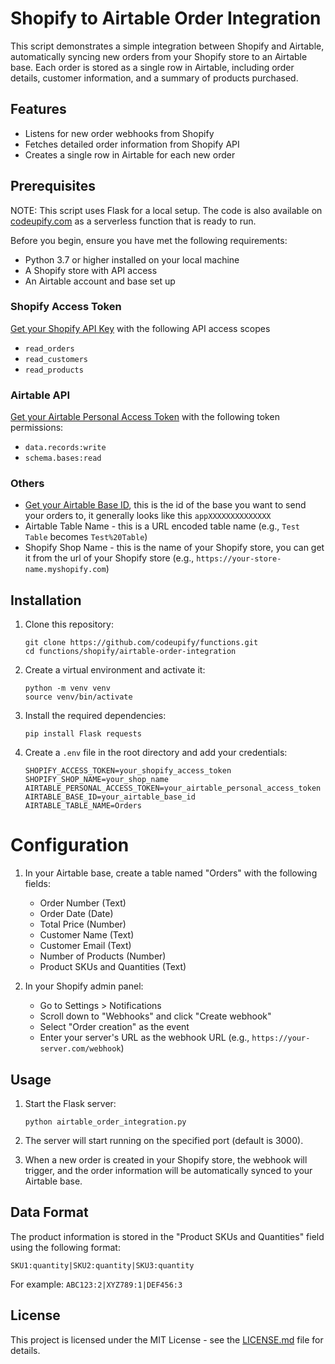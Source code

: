 # Shopify to Airtable Order Integration

This script demonstrates a simple integration between Shopify and Airtable, automatically syncing new orders from your
Shopify store to an Airtable base.
Each order is stored as a single row in Airtable, including order details, customer information, and a summary of
products purchased.

## Features

- Listens for new order webhooks from Shopify
- Fetches detailed order information from Shopify API
- Creates a single row in Airtable for each new order

## Prerequisites

NOTE: This script uses Flask for a local setup. The code is also available
on [codeupify.com](https://codeupify.com/f/yMYerkEaOB) as a serverless function
that is ready to run.

Before you begin, ensure you have met the following requirements:

- Python 3.7 or higher installed on your local machine
- A Shopify store with API access
- An Airtable account and base set up

### Shopify Access Token

[Get your Shopify API Key](https://codeupify.com/blog/how-to-get-a-shopify-api-key) with the following API access scopes

- `read_orders`
- `read_customers`
- `read_products`

### Airtable API

[Get your Airtable Personal Access Token](https://codeupify.com/blog/get-an-airtable-personal-access-token) with the
following token permissions:

- `data.records:write`
- `schema.bases:read`

### Others

- [Get your Airtable Base ID](https://codeupify.com/blog/how-to-get-airtable-base-id), this is the id of the base you
  want to send your orders to, it generally looks like this `appXXXXXXXXXXXXXX`
- Airtable Table Name - this is a URL encoded table name (e.g., `Test Table` becomes `Test%20Table`)
- Shopify Shop Name - this is the name of your Shopify store, you can get it from the url of your Shopify store (e.g.,
  `https://your-store-name.myshopify.com`)

## Installation

1. Clone this repository:
   ```
   git clone https://github.com/codeupify/functions.git
   cd functions/shopify/airtable-order-integration
   ```

2. Create a virtual environment and activate it:
   ```
   python -m venv venv
   source venv/bin/activate
   ```

3. Install the required dependencies:
   ```
   pip install Flask requests
   ```

4. Create a `.env` file in the root directory and add your credentials:
   ```
   SHOPIFY_ACCESS_TOKEN=your_shopify_access_token
   SHOPIFY_SHOP_NAME=your_shop_name
   AIRTABLE_PERSONAL_ACCESS_TOKEN=your_airtable_personal_access_token
   AIRTABLE_BASE_ID=your_airtable_base_id
   AIRTABLE_TABLE_NAME=Orders
   ```

# Configuration

1. In your Airtable base, create a table named "Orders" with the following fields:
    - Order Number (Text)
    - Order Date (Date)
    - Total Price (Number)
    - Customer Name (Text)
    - Customer Email (Text)
    - Number of Products (Number)
    - Product SKUs and Quantities (Text)

2. In your Shopify admin panel:
    - Go to Settings > Notifications
    - Scroll down to "Webhooks" and click "Create webhook"
    - Select "Order creation" as the event
    - Enter your server's URL as the webhook URL (e.g., `https://your-server.com/webhook`)

## Usage

1. Start the Flask server:
   ```
   python airtable_order_integration.py
   ```

2. The server will start running on the specified port (default is 3000).

3. When a new order is created in your Shopify store, the webhook will trigger, and the order information will be
   automatically synced to your Airtable base.

## Data Format

The product information is stored in the "Product SKUs and Quantities" field using the following format:

```
SKU1:quantity|SKU2:quantity|SKU3:quantity
```

For example: `ABC123:2|XYZ789:1|DEF456:3`

## License

This project is licensed under the MIT License - see the [LICENSE.md](LICENSE.md) file for details.
